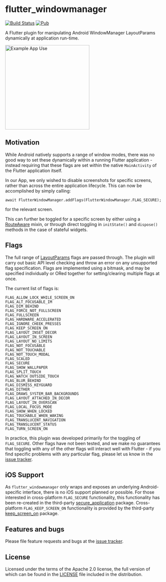 # flutter_windowmanager

[![Build Status](https://travis-ci.com/adaptant-labs/flutter_windowmanager.svg?branch=master)](https://app.travis-ci.com/github/adaptant-labs/flutter_windowmanager)
[![Pub](https://img.shields.io/pub/v/flutter_windowmanager.svg)](https://pub.dartlang.org/packages/flutter_windowmanager)

A Flutter plugin for manipulating Android WindowManager LayoutParams
dynamically at application run-time.

<img alt="Example App Use" src="https://raw.githubusercontent.com/adaptant-labs/flutter_windowmanager/master/overview.gif" width="270"/>

## Motivation

While Android natively supports a range of window modes, there was no
good way to set these dynamically within a running Flutter application -
instead requiring that these flags are set within the native
`MainActivity` of the Flutter application itself.

In our App, we only wished to disable screenshots for specific screens,
rather than across the entire application lifecycle. This can now be
accomplished by simply calling:

```
await FlutterWindowManager.addFlags(FlutterWindowManager.FLAG_SECURE);
```

for the relevant screen.

This can further be toggled for a specific screen by either using a
[RouteAware] mixin, or through direct toggling in `initState()` and
`dispose()` methods in the case of stateful widgets.

[RouteAware]: https://api.flutter.dev/flutter/widgets/RouteAware-class.html

## Flags

The full range of [LayoutParams] flags are passed through. The plugin
will carry out basic API level checking and throw an error on any
unsupported flag specification. Flags are implemented using a bitmask,
and may be specified individually or ORed together for setting/clearing
multiple flags at once.

The current list of flags is:

```
FLAG_ALLOW_LOCK_WHILE_SCREEN_ON
FLAG_ALT_FOCUSABLE_IM
FLAG_DIM_BEHIND
FLAG_FORCE_NOT_FULLSCREEN
FLAG_FULLSCREEN
FLAG_HARDWARE_ACCELERATED
FLAG_IGNORE_CHEEK_PRESSES
FLAG_KEEP_SCREEN_ON
FLAG_LAYOUT_INSET_DECOR
FLAG_LAYOUT_IN_SCREEN
FLAG_LAYOUT_NO_LIMITS
FLAG_NOT_FOCUSABLE
FLAG_NOT_TOUCHABLE
FLAG_NOT_TOUCH_MODAL
FLAG_SCALED
FLAG_SECURE
FLAG_SHOW_WALLPAPER
FLAG_SPLIT_TOUCH
FLAG_WATCH_OUTSIDE_TOUCH
FLAG_BLUR_BEHIND
FLAG_DISMISS_KEYGUARD
FLAG_DITHER
FLAG_DRAWS_SYSTEM_BAR_BACKGROUNDS
FLAG_LAYOUT_ATTACHED_IN_DECOR
FLAG_LAYOUT_IN_OVERSCAN
FLAG_LOCAL_FOCUS_MODE
FLAG_SHOW_WHEN_LOCKED
FLAG_TOUCHABLE_WHEN_WAKING
FLAG_TRANSLUCENT_NAVIGATION
FLAG_TRANSLUCENT_STATUS
FLAG_TURN_SCREEN_ON
```

In practice, this plugin was developed primarily for the toggling of
`FLAG_SECURE`. Other flags have not been tested, and we make no
guarantees that toggling with any of the other flags will interact well
with Flutter - if you find specific problems with any particular flag,
please let us know in the [issue tracker][tracker].

[LayoutParams]: https://developer.android.com/reference/android/view/WindowManager.LayoutParams.html

## iOS Support

As `flutter_windowmanager` only wraps and exposes an underlying Android-specific
interface, there is no iOS support planned or possible. For those interested in
cross-platform `FLAG_SECURE` functionality, this functionality has been re-created
in the third-party [secure_application] package. Cross-platform `FLAG_KEEP_SCREEN_ON`
functionality is provided by the third-party [keep_screen_on] package.

[secure_application]: https://pub.dev/packages/secure_application
[keep_screen_on]: https://pub.dev/packages/keep_screen_on

## Features and bugs

Please file feature requests and bugs at the [issue tracker][tracker].

[tracker]: https://github.com/adaptant-labs/flutter_windowmanager/issues

## License

Licensed under the terms of the Apache 2.0 license, the full version of which can be found in the
[LICENSE] file included in the distribution.

[LICENSE]: https://raw.githubusercontent.com/adaptant-labs/flutter_windowmanager/master/LICENSE